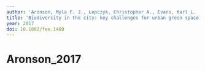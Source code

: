```yaml
---
author: 'Aronson, Myla F. J., Lepczyk, Christopher A., Evans, Karl L. '
title: 'Biodiversity in the city: key challenges for urban green space'
year: 2017
doi: 10.1002/fee.1480
---
```


# Aronson_2017

